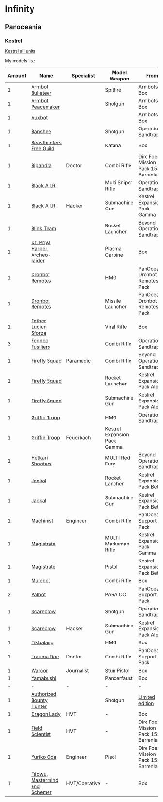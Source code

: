 

# Infinity

## Panoceania 

### Kestrel

[Kestrel all units](https://www.human-sphere.com/Category:Kestrel_Units "Kestrel units")


My models list:

|Amount|Name|Specialist|Model Weapon|From|
|------|----|----------|------------|----|
|1|[Armbot Bulleteer](https://www.human-sphere.com/Armbot_Bulleteer "Armbot Bulleteer")||Spitfire|Armbots Box|
|1|[Armbot Peacemaker](https://www.human-sphere.com/Armbot_Peacemaker "Armbot Peacemaker")||Shotgun|Armbots Box|
|1|[Auxbot](https://www.human-sphere.com/Armbot_Peacemaker "Armbot Peacemaker")|||Armbots Box|
|1|[Banshee](https://www.human-sphere.com/Banshee "Banshee")||Shotgun|Operation: Sandtrap|
|1|[Beasthunters Free Guild](https://www.human-sphere.com/Beasthunters "Beasthunters")||Katana|Box|
|1|[Bipandra](https://www.human-sphere.com/Bipandra)|Doctor|Combi Rifle|Dire Foes Mission Pack 15: Barrenlands|
|1|[Black A.I.R.](https://www.human-sphere.com/Black_A.I.R. "Black A.I.R.")||Multi Sniper Rifle|Operation: Sandtrap|
|1|[Black A.I.R.](https://www.human-sphere.com/Black_A.I.R. "Black A.I.R.")|Hacker|Submachine Gun|Kestrel Expansion Pack Gamma|
|1|[Blink Team](https://www.human-sphere.com/Blink_Team "Blink Team")||Rocket Launcher|Beyond Operation: Sandtrap|
|1|[Dr. Priya Harper, Archeo-raider](https://www.human-sphere.com/Dr._Priya_Harper,_Archeo-raider)||Plasma Carbine|Box|
|1|[Dronbot Remotes](https://www.human-sphere.com/Dronbot)||HMG|PanOceania Dronbot Remotes Pack|
|1|[Dronbot Remotes](https://www.human-sphere.com/Dronbot)||Missile Launcher|PanOceania Dronbot Remotes Pack|
|1|[Father Lucien Sforza](https://www.human-sphere.com/Father_Lucien_Sforza "Father Lucien Sforza")||Viral Rifle|Box|
|3|[Fennec Fusiliers](https://www.human-sphere.com/Fennec "Fennec")||Combi Rifle|Operation: Sandtrap|
|1|[Firefly Squad](https://www.human-sphere.com/Firefly_Squad "Firefly Squad")|Paramedic|Combi Rifle|Beyond Operation: Sandtrap|
|1|[Firefly Squad](https://www.human-sphere.com/Firefly_Squad "Firefly Squad")||Rocket Launcher|Kestrel Expansion Pack Alpha|
|1|[Firefly Squad](https://www.human-sphere.com/Firefly_Squad "Firefly Squad")||Submachine Gun|Kestrel Expansion Pack Alpha|
|1|[Griffin Troop](https://www.human-sphere.com/Griffin_Troop "Griffin Troop")||HMG|Operation: Sandtrap|
|1|[Griffin Troop](https://www.human-sphere.com/Griffin_Troop "Griffin Troop")|Feuerbach|Kestrel Expansion Pack Gamma|
|1|[Hetkari Shooters](https://www.human-sphere.com/Hetkari_Shooters "Hetkari Shooters")||MULTI Red Fury|Beyond Operation: Sandtrap|
|1|[Jackal](https://www.human-sphere.com/Jackal "Jackal")||Rocket Lancher|Kestrel Expansion Pack Beta|
|1|[Jackal](https://www.human-sphere.com/Jackal "Jackal")||Submachine Gun|Kestrel Expansion Pack Beta|
|1|[Machinist](https://www.human-sphere.com/Machinist)|Engineer|Combi Rifle|PanOceania Support Pack|
|1|[Magistrate](https://www.human-sphere.com/Magistrate "Magistrate")||MULTI Marksman Rifle|Kestrel Expansion Pack Gamma|
|1|[Magistrate](https://www.human-sphere.com/Magistrate "Magistrate")||Pistol|Kestrel Expansion Pack Beta|
|1|[Mulebot](https://www.human-sphere.com/Mulebot "Mulebot")||Combi Rifle|Box|
|2|[Palbot](https://www.human-sphere.com/Palbot)||PARA CC|PanOceania Support Pack|
|1|[Scarecrow](https://www.human-sphere.com/Scarecrow "Scarecrow")||Shotgun|Operation: Sandtrap|
|1|[Scarecrow](https://www.human-sphere.com/Scarecrow "Scarecrow")|Hacker|Submachine Gun|Kestrel Expansion Pack Alpha|
|1|[Tikbalang](https://www.human-sphere.com/Tikbalang "Tikbalang")||HMG|Box|
|1|[Trauma Doc](https://www.human-sphere.com/Trauma_Doc)|Doctor|Combi Rifle|PanOceania Support Pack|
|1|[Warcor](https://www.human-sphere.com/Warcor)|Journalist|Stun Pistol|Box|
|1|[Yamabushi](https://www.human-sphere.com/Yamabushi "Yamabushi")||Pancerfaust|Box|
|-|-|-|-|-|
|1|[Authorized Bounty Hunter](https://www.human-sphere.com/Authorized_Bounty_Hunter "Authorized Bounty Hunter")||Shotgun|[Limited edition](https://www.human-sphere.com/Limited_Edition)|
|1|[Dragon Lady](https://www.human-sphere.com/Dragon_Lady_HVT)|HVT|-|Box|
|1|[Field Scientist](https://www.human-sphere.com/Field_Scientist)|HVT|-|Dire Foes Mission Pack 15: Barrenlands|
|1|[Yuriko Oda](https://www.human-sphere.com/Yuriko_Oda)|Engineer|Pisol|Dire Foes Mission Pack 15: Barrenlands|
|1|[Táowù, Mastermind and Schemer](https://www.human-sphere.com/T%C3%A1ow%C3%B9,_Mastermind_and_Schemer)|HVT/Operative|-|Box|

